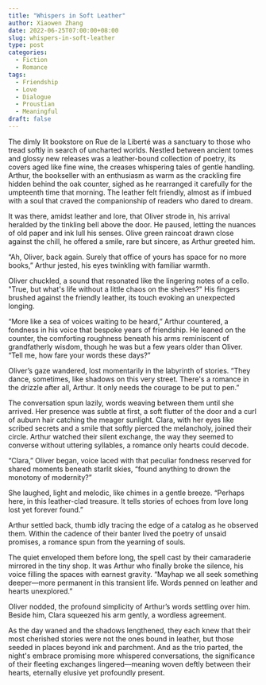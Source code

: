 ```yaml
---
title: "Whispers in Soft Leather"
author: Xiaowen Zhang
date: 2022-06-25T07:00:00+08:00
slug: whispers-in-soft-leather
type: post
categories:
  - Fiction
  - Romance
tags:
  - Friendship
  - Love
  - Dialogue
  - Proustian
  - Meaningful
draft: false
---
```


The dimly lit bookstore on Rue de la Liberté was a sanctuary to those who tread softly in search of uncharted worlds. Nestled between ancient tomes and glossy new releases was a leather-bound collection of poetry, its covers aged like fine wine, the creases whispering tales of gentle handling. Arthur, the bookseller with an enthusiasm as warm as the crackling fire hidden behind the oak counter, sighed as he rearranged it carefully for the umpteenth time that morning. The leather felt friendly, almost as if imbued with a soul that craved the companionship of readers who dared to dream.

It was there, amidst leather and lore, that Oliver strode in, his arrival heralded by the tinkling bell above the door. He paused, letting the nuances of old paper and ink lull his senses. Olive green raincoat drawn close against the chill, he offered a smile, rare but sincere, as Arthur greeted him.

“Ah, Oliver, back again. Surely that office of yours has space for no more books,” Arthur jested, his eyes twinkling with familiar warmth.

Oliver chuckled, a sound that resonated like the lingering notes of a cello. "True, but what's life without a little chaos on the shelves?" His fingers brushed against the friendly leather, its touch evoking an unexpected longing.

“More like a sea of voices waiting to be heard,” Arthur countered, a fondness in his voice that bespoke years of friendship. He leaned on the counter, the comforting roughness beneath his arms reminiscent of grandfatherly wisdom, though he was but a few years older than Oliver. “Tell me, how fare your words these days?”

Oliver’s gaze wandered, lost momentarily in the labyrinth of stories. “They dance, sometimes, like shadows on this very street. There's a romance in the drizzle after all, Arthur. It only needs the courage to be put to pen.”

The conversation spun lazily, words weaving between them until she arrived. Her presence was subtle at first, a soft flutter of the door and a curl of auburn hair catching the meager sunlight. Clara, with her eyes like scribed secrets and a smile that softly pierced the melancholy, joined their circle. Arthur watched their silent exchange, the way they seemed to converse without uttering syllables, a romance only hearts could decode.

“Clara,” Oliver began, voice laced with that peculiar fondness reserved for shared moments beneath starlit skies, “found anything to drown the monotony of modernity?”

She laughed, light and melodic, like chimes in a gentle breeze. “Perhaps here, in this leather-clad treasure. It tells stories of echoes from love long lost yet forever found.”

Arthur settled back, thumb idly tracing the edge of a catalog as he observed them. Within the cadence of their banter lived the poetry of unsaid promises, a romance spun from the yearning of souls.

The quiet enveloped them before long, the spell cast by their camaraderie mirrored in the tiny shop. It was Arthur who finally broke the silence, his voice filling the spaces with earnest gravity. “Mayhap we all seek something deeper—more permanent in this transient life. Words penned on leather and hearts unexplored.”

Oliver nodded, the profound simplicity of Arthur’s words settling over him. Beside him, Clara squeezed his arm gently, a wordless agreement.

As the day waned and the shadows lengthened, they each knew that their most cherished stories were not the ones bound in leather, but those seeded in places beyond ink and parchment. And as the trio parted, the night's embrace promising more whispered conversations, the significance of their fleeting exchanges lingered—meaning woven deftly between their hearts, eternally elusive yet profoundly present.